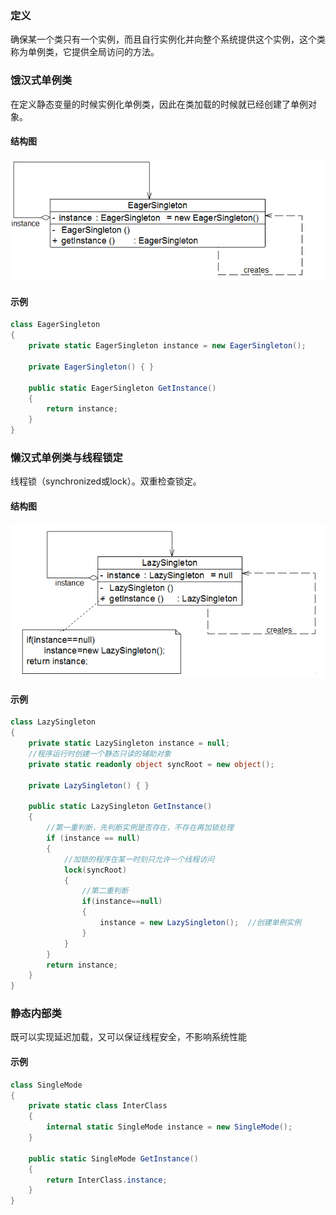 ### 定义
确保某一个类只有一个实例，而且自行实例化并向整个系统提供这个实例，这个类称为单例类，它提供全局访问的方法。

### 饿汉式单例类
在定义静态变量的时候实例化单例类，因此在类加载的时候就已经创建了单例对象。

#### 结构图
![](https://github.com/Jinzhg/DesignPattern/blob/main/Resource/饿汉式单例结构图.png)

#### 示例
```C#
class EagerSingleton 
{ 
    private static EagerSingleton instance = new EagerSingleton(); 
 
    private EagerSingleton() { } 
 
    public static EagerSingleton GetInstance() 
    {
        return instance; 
    }
}
```

### 懒汉式单例类与线程锁定
线程锁（synchronized或lock）。双重检查锁定。

#### 结构图
![](https://github.com/Jinzhg/DesignPattern/blob/main/Resource/懒汉式单例结构图.png)

#### 示例
```C#
class LazySingleton 
{ 
    private static LazySingleton instance = null; 
    //程序运行时创建一个静态只读的辅助对象
    private static readonly object syncRoot = new object();
 
    private LazySingleton() { } 
 
    public static LazySingleton GetInstance() 
    { 
        //第一重判断，先判断实例是否存在，不存在再加锁处理
        if (instance == null) 
        {
            //加锁的程序在某一时刻只允许一个线程访问
            lock(syncRoot)
            {
                //第二重判断
                if(instance==null)
                {
                    instance = new LazySingleton();  //创建单例实例
                }
            }
        }
        return instance; 
    }
}
```

### 静态内部类
既可以实现延迟加载，又可以保证线程安全，不影响系统性能

#### 示例
```C#
class SingleMode
{
    private static class InterClass
    {
        internal static SingleMode instance = new SingleMode();
    }

    public static SingleMode GetInstance()
    {
        return InterClass.instance;
    }
}
```